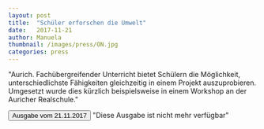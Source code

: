 ```yaml
---
layout: post
title:  "Schüler erforschen die Umwelt"
date:   2017-11-21
author: Manuela
thumbnail: /images/press/ON.jpg
categories: press
---
```

"Aurich. Fachübergreifender Unterricht bietet Schülern die Möglichkeit, unterschiedlichste Fähigkeiten gleichzeitig in einem Projekt auszuprobieren. Umgesetzt wurde dies kürzlich beispielsweise in einem Workshop an der Auricher Realschule."

<a href='{{ site.baseurl | append: "/docs/Artikel_Aurich.pdf" }}' target="_blank">
    <button class="btn">Ausgabe vom 21.11.2017</button></a>
"Diese Ausgabe ist nicht mehr verfügbar"
